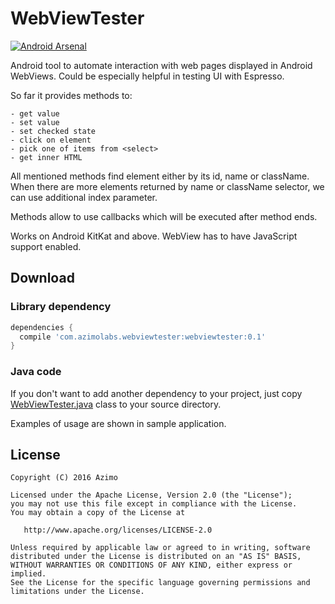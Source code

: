 # WebViewTester

[![Android Arsenal](https://img.shields.io/badge/Android%20Arsenal-WebViewTester-brightgreen.svg?style=flat)](http://android-arsenal.com/details/1/3660)

Android tool to automate interaction with web pages displayed in Android WebViews. Could be especially helpful in testing UI with Espresso.

So far it provides methods to:
```
- get value
- set value
- set checked state
- click on element
- pick one of items from <select>
- get inner HTML
```

All mentioned methods find element either by its id, name or className. When there are more elements returned by name or className selector, we can use additional index parameter.

Methods allow to use callbacks which will be executed after method ends.

Works on Android KitKat and above. WebView has to have JavaScript support enabled.

## Download

### Library dependency

```gradle
dependencies {
  compile 'com.azimolabs.webviewtester:webviewtester:0.1'
}
```

### Java code

If you don't want to add another dependency to your project, just copy [WebViewTester.java](https://github.com/AzimoLabs/WebViewTester/blob/master/webviewtester/src/main/java/com/azimolabs/webviewtester/WebViewTester.java) class to your source directory.

Examples of usage are shown in sample application.

## License

    Copyright (C) 2016 Azimo

    Licensed under the Apache License, Version 2.0 (the "License");
    you may not use this file except in compliance with the License.
    You may obtain a copy of the License at

       http://www.apache.org/licenses/LICENSE-2.0

    Unless required by applicable law or agreed to in writing, software
    distributed under the License is distributed on an "AS IS" BASIS,
    WITHOUT WARRANTIES OR CONDITIONS OF ANY KIND, either express or implied.
    See the License for the specific language governing permissions and
    limitations under the License.

